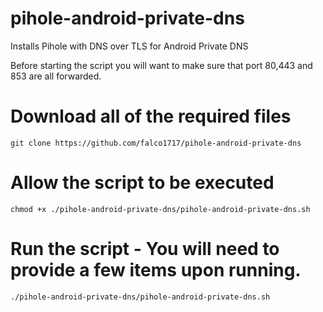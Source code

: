 # pihole-android-private-dns
Installs Pihole with DNS over TLS for Android Private DNS

Before starting the script you will want to make sure that port 80,443 and 853 are all forwarded.

# Download all of the required files
```git clone https://github.com/falco1717/pihole-android-private-dns```
# Allow the script to be executed
```chmod +x ./pihole-android-private-dns/pihole-android-private-dns.sh```
# Run the script - You will need to provide a few items upon running.
```./pihole-android-private-dns/pihole-android-private-dns.sh```
